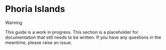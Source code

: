 # Phoria Islands

> [!WARNING]
> This guide is a work in progress. This section is a placeholder for documentation that still needs to be written. If you have any questions in the meantime, please raise an issue.

